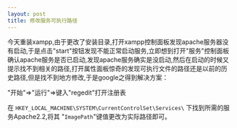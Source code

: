 ```yaml
---
layout: post
title: 修改服务可执行路径
---
```

今天重装xampp,由于更改了安装目录,打开xampp控制面板发现apache服务器没有启动,于是点击"start"按钮发现不能正常启动服务,立即想到打开"服务"控制面板确认apache服务是否已启动,发现apache服务确实是没启动,然后在启动的时候又提示找不到相关的路径,打开属性面板惊奇的发现可执行文件的路径还是以前的历史路径,但是找不到地方修改,于是google之得到解决方案：

"开始"=>"运行"=>键入"regedit"打开注册表

在 `HKEY_LOCAL_MACHINE\SYSTEM\CurrentControlSet\Services\` 下找到所需的服务Apache2.2,将其 "`ImagePath`"键值更改为实际路径即可。